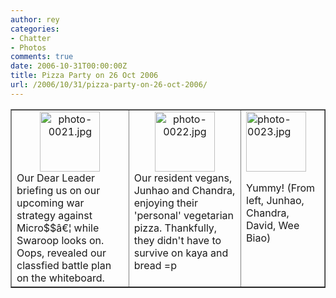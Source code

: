 ```yaml
---
author: rey
categories:
- Chatter
- Photos
comments: true
date: 2006-10-31T00:00:00Z
title: Pizza Party on 26 Oct 2006
url: /2006/10/31/pizza-party-on-26-oct-2006/
---
```


<table width="100%" cellspacing="4" cellpadding="4" border="1" style="text-align: left">
<tr>
<td style="vertical-align: top"><a class="imagelink" title="photo-0021.jpg" href="/img/2006/10/photo-0021.jpg"> </a>
<div style="text-align: center"><a class="imagelink" title="photo-0021.jpg" href="/img/2006/10/photo-0021.jpg"><img height="96" id="image33" alt="photo-0021.jpg" src="/img/2006/10/photo-0021.thumbnail.jpg" /></a></div>
Our Dear Leader briefing us on our upcoming war strategy against  Micro$$â€¦ while Swaroop looks on. Oops, revealed our classfied battle plan on the whiteboard.</td>
<td style="vertical-align: top"><a class="imagelink" title="photo-0022.jpg" href="/img/2006/10/photo-0022.jpg"> </a>
<div style="text-align: center"><a class="imagelink" title="photo-0022.jpg" href="/img/2006/10/photo-0022.jpg"><img height="96" id="image34" alt="photo-0022.jpg" src="/img/2006/10/photo-0022.thumbnail.jpg" /></a></div>
Our resident vegans, Junhao and Chandra, enjoying their 'personal' vegetarian pizza. Thankfully, they didn't have to survive on kaya and bread =p</td>
<td style="vertical-align: top"><a class="imagelink" title="photo-0023.jpg" href="/img/2006/10/photo-0023.jpg"><img height="96" id="image39" alt="photo-0023.jpg" src="/img/2006/10/photo-0023.thumbnail.jpg" /></a><p>Yummy! (From left, Junhao, Chandra, David, Wee Biao)</p></td>
</tr>
</table>
